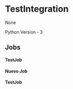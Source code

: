 
# TestIntegration

None

Python Version - 3




## Jobs

#### TestJob


#### Nuevo Job


#### TestJob




